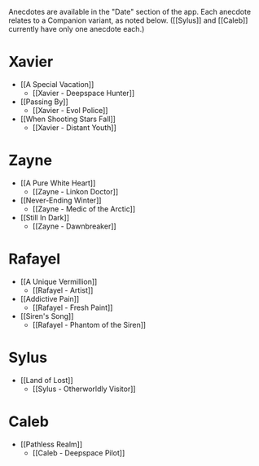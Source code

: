 Anecdotes are available in the "Date" section of the app. Each anecdote relates to a Companion variant, as noted below. ([[Sylus]] and [[Caleb]] currently have only one anecdote each.)
# Xavier
* [[A Special Vacation]]
	* [[Xavier - Deepspace Hunter]]
* [[Passing By]]
	* [[Xavier - Evol Police]]
* [[When Shooting Stars Fall]]
	* [[Xavier - Distant Youth]]

# Zayne
* [[A Pure White Heart]]
	* [[Zayne - Linkon Doctor]]
* [[Never-Ending Winter]]
	* [[Zayne - Medic of the Arctic]]
* [[Still In Dark]]
	* [[Zayne - Dawnbreaker]]

# Rafayel
* [[A Unique Vermillion]]
	* [[Rafayel - Artist]]
* [[Addictive Pain]] 
	* [[Rafayel - Fresh Paint]]
* [[Siren's Song]] 
	* [[Rafayel - Phantom of the Siren]]

# Sylus
* [[Land of Lost]]
	* [[Sylus - Otherworldly Visitor]]

# Caleb
* [[Pathless Realm]]
	* [[Caleb - Deepspace Pilot]]